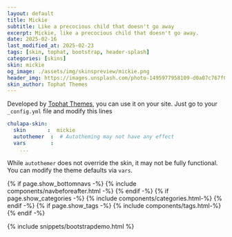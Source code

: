 ```yaml
---
layout: default
title: Mickie
subtitle: Like a precocious child that doesn't go away
excerpt: Mickie, like a precocious child that doesn't go away.
date: 2025-02-16
last_modified_at: 2025-02-23
tags: [skin, tophat, bootstrap, header-splash]
categories: [skins]
skin: mickie
og_image: ./assets/img/skinspreview/mickie.png
header_img: https://images.unsplash.com/photo-1495977958109-d0a07c767f0e?ixlib=rb-0.3.5&ixid=eyJhcHBfaWQiOjEyMDd9&s=2b819fca66b1fedb4965a8693121df7d&auto=format&fit=crop&w=1600&q=80
skin_author: Tophat Themes
---
```



Developed by [Tophat Themes](https://themesguide.github.io/top-hat/dist/), you can use it on your site. Just go to your `_config.yml` file and modify this lines

```yaml
chulapa-skin: 
  skin       :  mickie
  autothemer  :  # Autotheming may not have any effect
  vars        :    
    ...
```


While `autothemer` does not override the skin, it may not be fully functional. You can modify the theme defaults via `vars`.




{% if page.show_bottomnavs -%}
{% include components/navbeforeafter.html -%}
{% endif -%}
{% if page.show_categories -%}
{% include components/categories.html-%}
{% endif -%}
{% if page.show_tags -%}
{% include components/tags.html-%}
{% endif -%}


{% include snippets/bootstrapdemo.html  %}
